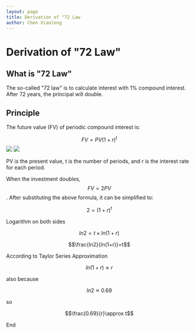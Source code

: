 ```yaml
---
layout: page
title: Derivation of "72 Law 
author: Chen Xiaolong
---
```

# Derivation of "72 Law"

## What is "72 Law"

The so-called "72 law" is to calculate interest with 1% compound interest. After 72 years, the principal will double.

## Principle
The future value (FV) of periodic compound interest is:

$$FV = PV  (1+r)^t$$
<img src="http://www.forkosh.com/mathtex.cgi? 在此处插入Latex公式">
<img src="http://www.forkosh.com/mathtex.cgi? \Large x=\frac{-b\pm\sqrt{b^2-4ac}}{2a}">

PV is the present value, t is the number of periods, and r is the interest rate for each period.

When the investment doubles, $$FV=2PV$$. After substituting the above formula, it can be simplified to:

$$2 = (1+r)^t$$

Logarithm on both sides

$$ln2=t\times ln(1+r)$$

$$\frac{ln2}{ln(1+r)}=t$$

According to Taylor Series Approximation

$$ln(1+r) \approx r$$

also because

$$ln2\approx0.69$$

so

$$\frac{0.69}{r}\approx t$$

End

